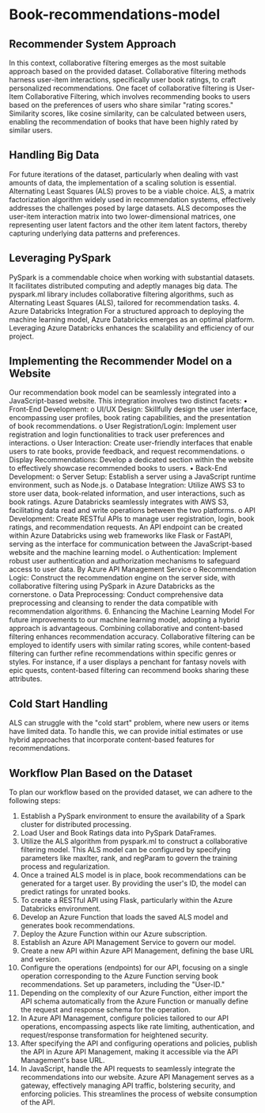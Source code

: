 # Book-recommendations-model
## Recommender System Approach
In this context, collaborative filtering emerges as the most suitable approach based on the provided dataset. Collaborative filtering methods harness user-item interactions, specifically user book ratings, to craft personalized recommendations. One facet of collaborative filtering is User-Item Collaborative Filtering, which involves recommending books to users based on the preferences of users who share similar "rating scores." Similarity scores, like cosine similarity, can be calculated between users, enabling the recommendation of books that have been highly rated by similar users.
## Handling Big Data
For future iterations of the dataset, particularly when dealing with vast amounts of data, the implementation of a scaling solution is essential. Alternating Least Squares (ALS) proves to be a viable choice. ALS, a matrix factorization algorithm widely used in recommendation systems, effectively addresses the challenges posed by large datasets. ALS decomposes the user-item interaction matrix into two lower-dimensional matrices, one representing user latent factors and the other item latent factors, thereby capturing underlying data patterns and preferences.
## Leveraging PySpark
PySpark is a commendable choice when working with substantial datasets. It facilitates distributed computing and adeptly manages big data. The pyspark.ml library includes collaborative filtering algorithms, such as Alternating Least Squares (ALS), tailored for recommendation tasks.
4. Azure Databricks Integration
For a structured approach to deploying the machine learning model, Azure Databricks emerges as an optimal platform. Leveraging Azure Databricks enhances the scalability and efficiency of our project.
## Implementing the Recommender Model on a Website
Our recommendation book model can be seamlessly integrated into a JavaScript-based website. This integration involves two distinct facets:
•	Front-End Development:
o	UI/UX Design: Skillfully design the user interface, encompassing user profiles, book rating capabilities, and the presentation of book recommendations.
o	User Registration/Login: Implement user registration and login functionalities to track user preferences and interactions.
o	User Interaction: Create user-friendly interfaces that enable users to rate books, provide feedback, and request recommendations.
o	Display Recommendations: Develop a dedicated section within the website to effectively showcase recommended books to users.
•	Back-End Development:
o	Server Setup: Establish a server using a JavaScript runtime environment, such as Node.js.
o	Database Integration: Utilize AWS S3 to store user data, book-related information, and user interactions, such as book ratings. Azure Databricks seamlessly integrates with AWS S3, facilitating data read and write operations between the two platforms.
o	API Development: Create RESTful APIs to manage user registration, login, book ratings, and recommendation requests. An API endpoint can be created within Azure Databricks using web frameworks like Flask or FastAPI, serving as the interface for communication between the JavaScript-based website and the machine learning model.
o	Authentication: Implement robust user authentication and authorization mechanisms to safeguard access to user data. By Azure API Management Service
o	Recommendation Logic: Construct the recommendation engine on the server side, with collaborative filtering using PySpark in Azure Databricks as the cornerstone.
o	Data Preprocessing: Conduct comprehensive data preprocessing and cleansing to render the data compatible with recommendation algorithms.
6. Enhancing the Machine Learning Model
For future improvements to our machine learning model, adopting a hybrid approach is advantageous. Combining collaborative and content-based filtering enhances recommendation accuracy. Collaborative filtering can be employed to identify users with similar rating scores, while content-based filtering can further refine recommendations within specific genres or styles. For instance, if a user displays a penchant for fantasy novels with epic quests, content-based filtering can recommend books sharing these attributes.
## Cold Start Handling
ALS can struggle with the "cold start" problem, where new users or items have limited data. To handle this, we can provide initial estimates or use hybrid approaches that incorporate content-based features for recommendations.
## Workflow Plan Based on the Dataset
To plan our workflow based on the provided dataset, we can adhere to the following steps:
1.	Establish a PySpark environment to ensure the availability of a Spark cluster for distributed processing.
2.	Load User and Book Ratings data into PySpark DataFrames.
3.	Utilize the ALS algorithm from pyspark.ml to construct a collaborative filtering model. This ALS model can be configured by specifying parameters like maxIter, rank, and regParam to govern the training process and regularization.
4.	Once a trained ALS model is in place, book recommendations can be generated for a target user. By providing the user's ID, the model can predict ratings for unrated books.
5.	To create a RESTful API using Flask, particularly within the Azure Databricks environment.
6.	Develop an Azure Function that loads the saved ALS model and generates book recommendations.
7.	Deploy the Azure Function within our Azure subscription.
8.	Establish an Azure API Management Service to govern our model.
9.	Create a new API within Azure API Management, defining the base URL and version.
10.	Configure the operations (endpoints) for our API, focusing on a single operation corresponding to the Azure Function serving book recommendations. Set up parameters, including the "User-ID."
11.	Depending on the complexity of our Azure Function, either import the API schema automatically from the Azure Function or manually define the request and response schema for the operation.
12.	In Azure API Management, configure policies tailored to our API operations, encompassing aspects like rate limiting, authentication, and request/response transformation for heightened security.
13.	After specifying the API and configuring operations and policies, publish the API in Azure API Management, making it accessible via the API Management's base URL.
14.	In JavaScript, handle the API requests to seamlessly integrate the recommendations into our website.
Azure API Management serves as a gateway, effectively managing API traffic, bolstering security, and enforcing policies. This streamlines the process of website consumption of the API.
